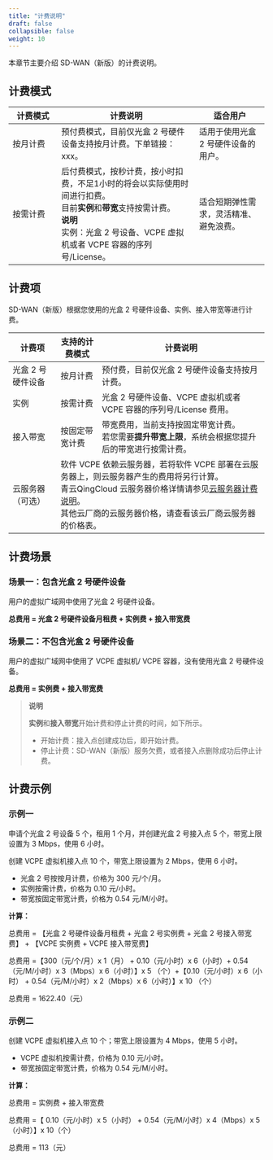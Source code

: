 ```yaml
---
title: "计费说明"
draft: false
collapsible: false
weight: 10
---
```


本章节主要介绍 SD-WAN（新版）的计费说明。

## 计费模式

| <span style="display:inline-block;width:80px">计费模式</span> | 计费说明                                                     | 适合用户                               |
| ------------------------------------------------------------ | ------------------------------------------------------------ | -------------------------------------- |
| 按月计费                                                     | 预付费模式，目前仅光盒 2 号硬件设备支持按月计费。下单链接：xxx。 | 适用于使用光盒 2 号硬件设备的用户。    |
| 按需计费                                                     | 后付费模式，按秒计费，按小时扣费，不足1小时的将会以实际使用时间进行扣费。<br />目前**实例**和**带宽**支持按需计费。<br />**说明**<br />实例：光盒 2 号设备、VCPE 虚拟机或者 VCPE 容器的序列号/License。 | 适合短期弹性需求，灵活精准、避免浪费。 |

## 计费项

SD-WAN（新版）根据您使用的光盒 2 号硬件设备、实例、接入带宽等进行计费。

<table>
  <thead>
  	<tr>
    	<th>计费项</th>
      <th>支持的计费模式</th>
    	<th>计费说明</th>
  	</tr>
  </thead>
  <tr>
    <td >光盒 2 号硬件设备</td>
    <td>按月计费</td>
    <td>预付费，目前仅光盒 2 号硬件设备支持按月计费。</td>
  </tr>
	<tr>
    <td >实例</td>
    <td>按需计费</td>
    <td>光盒 2 号硬件设备、VCPE 虚拟机或者 VCPE 容器的序列号/License 费用。</td>
  </tr>
  <tr>
    <td>接入带宽</td>
    <td>按固定带宽计费</td>
    <td>带宽费用，当前支持按固定带宽计费。</br>若您需要<b>提升带宽上限</b>，系统会根据您提升后的带宽进行按需计费。</td>
  </tr>
      <tr>
    	<td >云服务器（可选）</td>
        <td colspan="2">软件 VCPE 依赖云服务器，若将软件 VCPE 部署在云服务器上，则云服务器产生的费用将另行计算。<br/>青云QingCloud 云服务器价格详情请参见<a href="/compute/vm/billing/reserved_contract/">云服务器计费说明</a>。<br/>其他云厂商的云服务器价格，请查看该云厂商云服务器的价格表。</td>
  </tr> 
</table>

## 计费场景

### 场景一：包含光盒 2 号硬件设备

用户的虚拟广域网中使用了光盒 2 号硬件设备。

**总费用 = 光盒 2 号硬件设备月租费 + 实例费 + 接入带宽费**

### 场景二：不包含光盒 2 号硬件设备

用户的虚拟广域网中使用了 VCPE 虚拟机/ VCPE 容器，没有使用光盒 2 号硬件设备。

**总费用 = 实例费 + 接入带宽费**

> **说明**
>
> **实例**和**接入带宽**开始计费和停止计费的时间，如下所示。
>
> - 开始计费：接入点创建成功后，即开始计费。
> - 停止计费：SD-WAN（新版）服务欠费，或者接入点删除成功后停止计费。

## 计费示例

### 示例一

申请个光盒 2 号设备 5 个，租用 1 个月，并创建光盒 2 号接入点 5 个，带宽上限设置为 3 Mbps，使用 6 小时。

创建 VCPE 虚拟机接入点 10 个，带宽上限设置为 2 Mbps，使用 6 小时。

- 光盒  2 号按按月计费，价格为 300 元/个/月。
- 实例按需计费，价格为 0.10 元/小时。
- 带宽按固定带宽计费，价格为 0.54 元/M/小时。

**计算：**

总费用 = 【光盒 2 号硬件设备月租费 + 光盒 2 号实例费 + 光盒 2 号接入带宽费】 + 【VCPE 实例费 + VCPE 接入带宽费】

总费用 =【300（元/个/月）x 1（月） + 0.10（元/小时）x 6（小时）+ 0.54（元/M/小时）x 3（Mbps）x 6（小时）】x 5 （个）+【0.10（元/小时）x 6（小时） + 0.54（元/M/小时）x 2（Mbps）x 6（小时）】x 10 （个）

总费用 = 1622.40（元）

### 示例二

创建 VCPE 虚拟机接入点 10 个；带宽上限设置为 4 Mbps，使用 5 小时。

- VCPE 虚拟机按需计费，价格为 0.10 元/小时。
- 带宽按固定带宽计费，价格为 0.54 元/M/小时。

**计算：**

总费用 = 实例费 + 接入带宽费

总费用 =【 0.10（元/小时）x 5（小时） +  0.54（元/M/小时）x 4（Mbps）x 5（小时）】x 10（个）

总费用 = 113（元）







